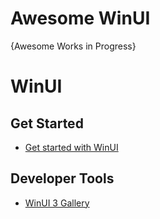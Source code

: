 # Awesome WinUI

{Awesome Works in Progress}

# WinUI
## Get Started
* [Get started with WinUI](https://learn.microsoft.com/en-us/windows/apps/get-started/start-here?tabs=vs-2022-17-10)


## Developer Tools
* [WinUI 3 Gallery](https://apps.microsoft.com/detail/9p3jfpwwdzrc?SilentAuth=1&wa=wsignin1.0&hl=en-us&gl=US)
